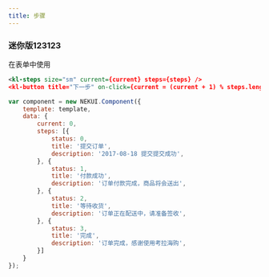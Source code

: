 ```yaml
---
title: 步骤
---
```


<!-- demo_start -->
### 迷你版123123

在表单中使用
<div class="m-example"></div>

```xml
<kl-steps size="sm" current={current} steps={steps} />
<kl-button title="下一步" on-click={current = (current + 1) % steps.length}></kl-button>
```

```javascript
var component = new NEKUI.Component({
    template: template,
    data: {
        current: 0,
        steps: [{
            status: 0,
            title: '提交订单',
            description: '2017-08-18 提交提交成功',
        }, {
            status: 1,
            title: '付款成功',
            description: '订单付款完成，商品将会送出',
        }, {
            status: 2,
            title: '等待收货',
            description: '订单正在配送中，请准备签收',
        }, {
            status: 3,
            title: '完成',
            description: '订单完成，感谢使用考拉海购',
        }]
    }
});
```
<!-- demo_end -->
